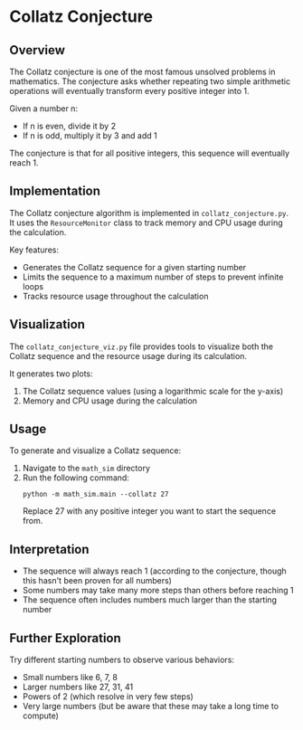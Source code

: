 # Collatz Conjecture

## Overview

The Collatz conjecture is one of the most famous unsolved problems in mathematics. The conjecture asks whether repeating two simple arithmetic operations will eventually transform every positive integer into 1.

Given a number n:
- If n is even, divide it by 2
- If n is odd, multiply it by 3 and add 1

The conjecture is that for all positive integers, this sequence will eventually reach 1.

## Implementation

The Collatz conjecture algorithm is implemented in `collatz_conjecture.py`. It uses the `ResourceMonitor` class to track memory and CPU usage during the calculation.

Key features:
- Generates the Collatz sequence for a given starting number
- Limits the sequence to a maximum number of steps to prevent infinite loops
- Tracks resource usage throughout the calculation

## Visualization

The `collatz_conjecture_viz.py` file provides tools to visualize both the Collatz sequence and the resource usage during its calculation.

It generates two plots:
1. The Collatz sequence values (using a logarithmic scale for the y-axis)
2. Memory and CPU usage during the calculation

## Usage

To generate and visualize a Collatz sequence:

1. Navigate to the `math_sim` directory
2. Run the following command:
   ```
   python -m math_sim.main --collatz 27
   ```
   Replace 27 with any positive integer you want to start the sequence from.

## Interpretation

- The sequence will always reach 1 (according to the conjecture, though this hasn't been proven for all numbers)
- Some numbers may take many more steps than others before reaching 1
- The sequence often includes numbers much larger than the starting number

## Further Exploration

Try different starting numbers to observe various behaviors:
- Small numbers like 6, 7, 8
- Larger numbers like 27, 31, 41
- Powers of 2 (which resolve in very few steps)
- Very large numbers (but be aware that these may take a long time to compute)